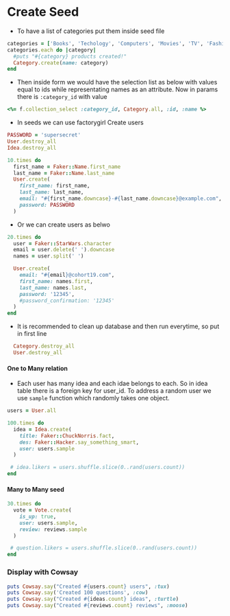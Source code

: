 
# Create Seed

* To have a list of categories put them inside seed file  
``` ruby
categories = ['Books', 'Techology', 'Computers', 'Movies', 'TV', 'Fashion', 'Music']
categories.each do |category|
  #puts "#{category} products created!"
  Category.create(name: category)
end
```
* Then inside form we would have the selection list as below with values equal to ids while representating names as an attribute. Now in params there is `:category_id` with value
```ruby
<%= f.collection_select :category_id, Category.all, :id, :name %>
```

* In seeds we can use factorygirl 
Create users 
```ruby
PASSWORD = 'supersecret'
User.destroy_all
Idea.destroy_all

10.times do
  first_name = Faker::Name.first_name
  last_name = Faker::Name.last_name
  User.create(
    first_name: first_name,
    last_name: last_name,
    email: "#{first_name.downcase}-#{last_name.downcase}@example.com",
    password: PASSWORD
  )
```
* Or we can create users as belwo 
``` ruby
20.times do
  user = Faker::StarWars.character
  email = user.delete(' ').downcase
  names = user.split(' ')

  User.create(
    email: "#{email}@cohort19.com",
    first_name: names.first,
    last_name: names.last,
    password: '12345',
    #password_confirmation: '12345'
  )
end
```
* It is recommended to clean up database and then run everytime, so put in first line
```ruby
  Category.destroy_all
  User.destroy_all
```
#### One to Many relation
* Each user has many idea and each idae belongs to each. So in idea table there is a foreign key for user_id. To address a random user we use `sample` function which randomly takes one object. 

```ruby
users = User.all

100.times do
  idea = Idea.create(
    title: Faker::ChuckNorris.fact,
    des: Faker::Hacker.say_something_smart,
    user: users.sample
  )

 # idea.likers = users.shuffle.slice(0..rand(users.count))
end
```
#### Many to Many seed
```ruby
30.times do
  vote = Vote.create(
    is_up: true,
    user: users.sample,
    review: reviews.sample
  )

 # question.likers = users.shuffle.slice(0..rand(users.count))
end
```

### Display with Cowsay
```ruby
puts Cowsay.say("Created #{users.count} users", :tux)
puts Cowsay.say('Created 100 questions', :cow)
puts Cowsay.say("Created #{ideas.count} ideas", :turtle)
puts Cowsay.say("Created #{reviews.count} reviews", :moose)
```



